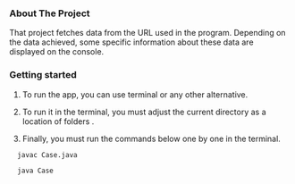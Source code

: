 
### About The Project
  That project fetches data from the URL used in the program. Depending on the data achieved, some specific information about these data are displayed on the console.

### Getting started

1. To run the app, you can use terminal or any other alternative.

2. To run it in the terminal, you must adjust the current directory as a location of folders .

3. Finally, you must run the commands below one by one in the terminal.
  ```sh
    javac Case.java

    java Case
  ```




